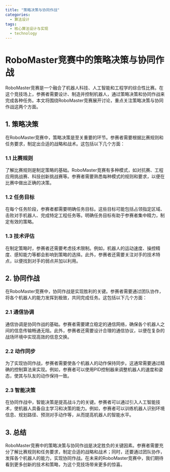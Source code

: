 ```yaml
---  
title: "策略决策与协同作战"  
categories:  
  - 算法设计  
tags: 
  - 核心算法设计与实现 
  - technology  
---  
```


# RoboMaster竞赛中的策略决策与协同作战

RoboMaster竞赛是一个融合了机器人科技、人工智能和工程学的综合性比赛。在这个竞技场上，参赛者需要设计、制造并控制机器人，通过策略决策和协同作战来完成各种任务。本文将围绕RoboMaster竞赛展开讨论，重点关注策略决策与协同作战这两个方面。

## 1. 策略决策

在RoboMaster竞赛中，策略决策是至关重要的环节。参赛者需要根据比赛规则和任务要求，制定出合适的战略和战术。这包括以下几个方面：

### 1.1 比赛规则

了解比赛规则是制定策略的基础。RoboMaster竞赛有多种模式，如对抗赛、工程应用挑战赛、科技创新挑战赛等。参赛者需要熟悉每种模式的规则和要求，以便在比赛中做出正确的决策。

### 1.2 任务目标

在每个任务阶段，参赛者都需要明确任务目标。这些目标可能包括占领指定区域、击败对手机器人、完成特定工程任务等。明确任务目标有助于参赛者集中精力，制定有效的策略。

### 1.3 技术评估

在制定策略时，参赛者还需要考虑技术限制。例如，机器人的运动速度、操控精度、感知能力等都会影响到策略的选择。此外，参赛者还需要关注对手的技术特点，以便找到对手的弱点并加以利用。

## 2. 协同作战

在RoboMaster竞赛中，协同作战是实现胜利的关键。参赛者需要通过团队协作，将各个机器人的能力发挥到极致，共同完成任务。这包括以下几个方面：

### 2.1 通信协调

通信协调是协同作战的基础。参赛者需要建立稳定的通信网络，确保各个机器人之间的信息传输畅通无阻。此外，参赛者还需要设计合理的通信协议，以便在复杂的战场环境中实现高效的信息交换。

### 2.2 动作同步

为了实现协同作战，参赛者需要使各个机器人的动作保持同步。这通常需要通过精确的控制算法来实现。例如，参赛者可以使用PID控制器来调整机器人的速度和姿态，使其与队友的动作保持一致。

### 2.3 智能决策

在协同作战中，智能决策是提高战斗力的关键。参赛者可以通过引入人工智能技术，使机器人具备自主学习和决策的能力。例如，参赛者可以训练机器人识别环境信息、规划路径、预测对手动作等，从而提高机器人的智能水平。

## 3. 总结

RoboMaster竞赛中的策略决策与协同作战是决定胜负的关键因素。参赛者需要充分了解比赛规则和任务要求，制定合适的战略和战术；同时，还要通过团队协作，发挥各个机器人的能力，实现协同作战。在未来的RoboMaster竞赛中，我们期待看到更多创新的技术和策略，为这个竞技场带来更多的惊喜。 
